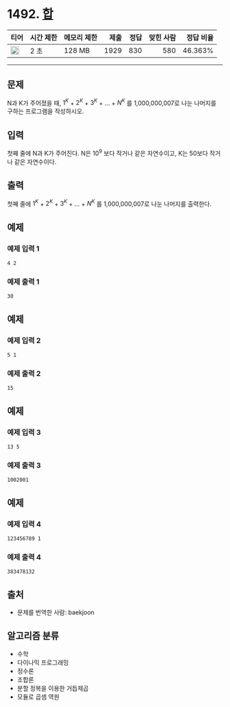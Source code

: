 # 1492. [합](https://www.acmicpc.net/problem/1492)

| 티어 | 시간 제한 | 메모리 제한 | 제출 | 정답 | 맞힌 사람 | 정답 비율 |
|---|---|---|---:|---:|---:|---:|
| <img src="https://static.solved.ac/tier_small/19.svg" width="20px" /> | 2 초 | 128 MB | 1929 | 830 | 580 | 46.363% |

---

## 문제

N과 K가 주어졌을 때, $1^{K}$ + $2^{K}$ + $3^{K}$ + ... + $N^{K}$
를 1,000,000,007로 나눈 나머지를 구하는 프로그램을 작성하시오.

## 입력

첫째 줄에 N과 K가 주어진다. N은 $10^{9}$
보다 작거나 같은 자연수이고, K는 50보다 작거나 같은 자연수이다.

## 출력

첫째 줄에 $1^{K}$ + $2^{K}$ + $3^{K}$ + ... + $N^{K}$
를 1,000,000,007로 나눈 나머지를 출력한다.

## 예제

### 예제 입력 1

```
4 2
```

### 예제 출력 1

```
30
```

## 예제

### 예제 입력 2

```
5 1
```

### 예제 출력 2

```
15
```

## 예제

### 예제 입력 3

```
13 5
```

### 예제 출력 3

```
1002001
```

## 예제

### 예제 입력 4

```
123456789 1
```

### 예제 출력 4

```
383478132
```

## 출처

- 문제를 번역한 사람: baekjoon

## 알고리즘 분류

- 수학
- 다이나믹 프로그래밍
- 정수론
- 조합론
- 분할 정복을 이용한 거듭제곱
- 모듈로 곱셈 역원

